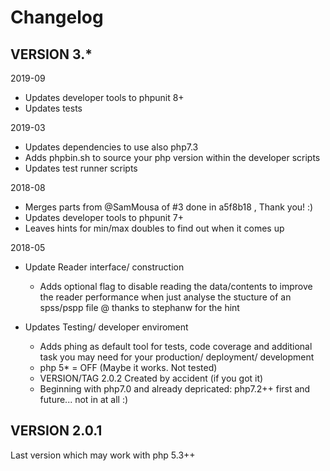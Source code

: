 # Changelog

## VERSION 3.*

2019-09

+ Updates developer tools to phpunit 8+
+ Updates tests


2019-03

+ Updates dependencies to use also php7.3
+ Adds phpbin.sh to source your php version within the developer scripts
+ Updates test runner scripts


2018-08

+ Merges parts from @SamMousa of #3 done in a5f8b18 , Thank you! :)
+ Updates developer tools to phpunit 7+
+ Leaves hints for min/max doubles to find out when it comes up

2018-05

+ Update Reader interface/ construction
    + Adds optional flag to disable reading the data/contents to improve the
      reader performance when just analyse the stucture of an spss/pspp file
      @ thanks to stephanw for the hint

+ Updates Testing/ developer enviroment<br>
    + Adds phing as default tool for tests, code coverage and additional task
      you may need for your production/ deployment/ development
    + php 5* = OFF (Maybe it works. Not tested)
    + VERSION/TAG 2.0.2 Created by accident (if you got it)
    + Beginning with php7.0 and already depricated: php7.2++ first and future...
      not in at all :)

## VERSION 2.0.1

Last version which may work with php 5.3++
